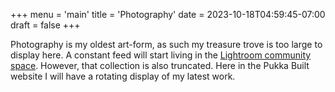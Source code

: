 +++
menu = 'main'
title = 'Photography'
date = 2023-10-18T04:59:45-07:00
draft = false
+++

Photography is my oldest art-form, as such my treasure trove is too large to display here.
A constant feed will start living in the [Lightroom community space](https://lightroom.adobe.com/u/joseulninori).
However, that collection is also truncated.
Here in the Pukka Built website I will have a rotating display of my latest work.
